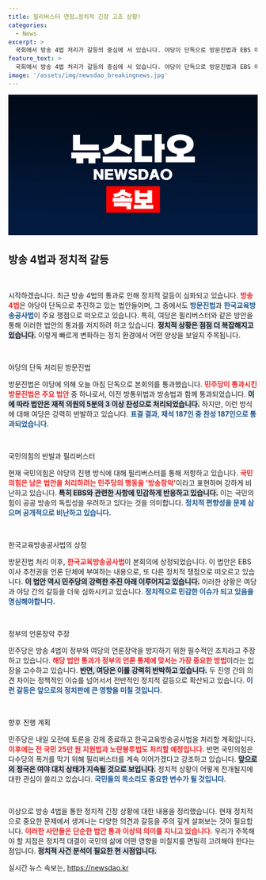 ```yaml
---
title: 필리버스터 연장…정치적 긴장 고조 상황!
categories:
  - News
excerpt: >
  국회에서 방송 4법 처리가 갈등의 중심에 서 있습니다. 야당이 단독으로 방문진법과 EBS 이사 추천권 법안을 밀어붙이며 여당은 닷새째 필리버스터로 반발 중. 법안 통과의 앞날은 불투명합니다! 클릭하여 자세한 소식을 확인하세요!
feature_text: >
  국회에서 방송 4법 처리가 갈등의 중심에 서 있습니다. 야당이 단독으로 방문진법과 EBS 이사 추천권 법안을 밀어붙이며 여당은 닷새째 필리버스터로 반발 중. 법안 통과의 앞날은 불투명합니다! 클릭하여 자세한 소식을 확인하세요!
image: '/assets/img/newsdao_breakingnews.jpg'
---
```


<p><img src="/assets/img/newsdao_breakingnews.jpg" alt="bookingtag 속보" /></p>

<h2 data-ke-size="size26">방송 4법과 정치적 갈등</h2>

<p data-ke-size="size16">&nbsp;</p>

<p>시작하겠습니다. 최근 방송 4법의 통과로 인해 정치적 갈등이 심화되고 있습니다. <b><span style="color: #ee2323;">방송 4법</span></b>은 야당이 단독으로 추진하고 있는 법안들이며, 그 중에서도 <b><span style="color: #1a5490;">방문진법</span></b>과 <b><span style="color: #1a5490;">한국교육방송공사법</span></b>이 주요 쟁점으로 떠오르고 있습니다. 특히, 여당은 필리버스터와 같은 방안을 통해 이러한 법안의 통과를 저지하려 하고 있습니다. <b><span style="background-color: #21538527;">정치적 상황은 점점 더 복잡해지고 있습니다.</span></b> 이렇게 빠르게 변화하는 정치 환경에서 어떤 양상을 보일지 주목됩니다.</p>

<p data-ke-size="size16">&nbsp;</p>

<p>야당의 단독 처리된 방문진법</p>

<p>방문진법은 야당에 의해 오늘 아침 단독으로 본회의를 통과했습니다. <b><span style="color: #ee2323;">민주당이 통과시킨 방문진법은 주요 법안</span></b> 중 하나로서, 이전 방통위법과 방송법과 함께 통과되었습니다. <b><span style="background-color: #21538527;">이에 따라 법안은 재적 의원의 5분의 3 이상 찬성으로 처리되었습니다.</span></b> 하지만, 이런 방식에 대해 여당은 강력히 반발하고 있습니다. <b><span style="color: #1a5490;">표결 결과, 재석 187인 중 찬성 187인으로 통과되었습니다.</span></b></p>

<p data-ke-size="size16">&nbsp;</p>

<p>국민의힘의 반발과 필리버스터</p>

<p>현재 국민의힘은 야당의 진행 방식에 대해 필리버스터를 통해 저항하고 있습니다. <b><span style="color: #ee2323;">국민의힘은 남은 법안을 처리하려는 민주당의 행동을 '방송장악'</span></b>이라고 표현하며 강하게 비난하고 있습니다. <b><span style="background-color: #21538527;">특히 EBS와 관련한 사항에 민감하게 반응하고 있습니다.</span></b> 이는 국민의힘이 공공 방송의 독립성을 우려하고 있다는 것을 의미합니다. <b><span style="color: #1a5490;">정치적 편향성을 문제 삼으며 공개적으로 비난하고 있습니다.</span></b></p>

<p data-ke-size="size16">&nbsp;</p>

<p>한국교육방송공사법의 상정</p>

<p>방문진법 처리 이후, <b><span style="color: #ee2323;">한국교육방송공사법</span></b>이 본회의에 상정되었습니다. 이 법안은 EBS 이사 추천권을 언론 단체에 부여하는 내용으로, 또 다른 정치적 쟁점으로 떠오르고 있습니다. <b><span style="background-color: #21538527;">이 법안 역시 민주당의 강력한 추진 아래 이루어지고 있습니다.</span></b> 이러한 상황은 여당과 야당 간의 갈등을 더욱 심화시키고 있습니다. <b><span style="color: #1a5490;">정치적으로 민감한 이슈가 되고 있음을 명심해야합니다.</span></b></p>

<p data-ke-size="size16">&nbsp;</p>

<p>정부의 언론장악 주장</p>

<p>민주당은 방송 4법이 정부와 여당의 언론장악을 방지하기 위한 필수적인 조치라고 주장하고 있습니다. <b><span style="color: #ee2323;">해당 법안 통과가 정부의 언론 통제에 맞서는 가장 중요한 방법</span></b>이라는 입장을 고수하고 있습니다. <b><span style="background-color: #21538527;">반면, 여당은 이를 강력히 반박하고 있습니다.</span></b> 두 진영 간의 의견 차이는 정책적인 이슈를 넘어서서 전반적인 정치적 갈등으로 확산되고 있습니다. <b><span style="color: #1a5490;">이런 갈등은 앞으로의 정치판에 큰 영향을 미칠 것입니다.</span></b></p>

<p data-ke-size="size16">&nbsp;</p>

<p>향후 진행 계획</p>

<p>민주당은 내일 오전에 토론을 강제 종료하고 한국교육방송공사법을 처리할 계획입니다. <b><span style="color: #ee2323;">이후에는 전 국민 25만 원 지원법과 노란봉투법도 처리할 예정입니다.</span></b> 반면 국민의힘은 다수당의 폭거를 막기 위해 필리버스터를 계속 이어가겠다고 강조하고 있습니다. <b><span style="background-color: #21538527;">앞으로의 정국은 여야 대치 상태가 지속될 것으로 보입니다.</span></b> 정치적 상황이 어떻게 전개될지에 대한 관심이 쏠리고 있습니다. <b><span style="color: #1a5490;">국민들의 목소리도 중요한 변수가 될 것입니다.</span></b></p>

<p data-ke-size="size16">&nbsp;</p>

<p>이상으로 방송 4법을 통한 정치적 긴장 상황에 대한 내용을 정리했습니다. 현재 정치적으로 중요한 문제에서 생겨나는 다양한 의견과 갈등을 주의 깊게 살펴보는 것이 필요합니다. <b><span style="color: #ee2323;">이러한 사안들은 단순한 법안 통과 이상의 의미를 지니고 있습니다.</span></b> 우리가 주목해야 할 지점은 정치적 대결이 국민의 삶에 어떤 영향을 미칠지를 면밀히 고려해야 한다는 점입니다. <b><span style="background-color: #21538527;">정치적 사건 분석이 필요한 현 시점입니다.</span></b></p>
실시간 뉴스 속보는, <a href="https://newsdao.kr" rel="dofollow">https://newsdao.kr</a>


